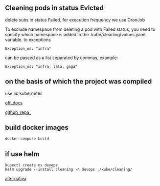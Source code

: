 ## Cleaning pods in status Evicted 

delete subs in status Failed, for execution frequency we use CronJob


To exclude namespace from deleting a pod with Failed status, you need to specify which namespace is added in the .kube/cleaning/values.yaml variable. to exceptions

```
Exception_ns: "infra"
```


can be passed as a list separated by commas, example:

```
Exception_ns: "infra, lala, gaga"
```

## on the basis of which the project was compiled

use lib kubernetes 

[off_docs](https://kubernetes.readthedocs.io/en/latest/README.html)

[github_repa_](https://github.com/kubernetes-client/python)

## build docker images 
```sh
docker-compose build 
```
## if use helm 
```
kubectl create ns devops
helm upgrade --install cleaning -n devops ./kube/cleaning/
```


[alternativa](https://github.com/gianlucam76/k8s-cleaner/tree/main)